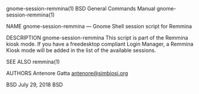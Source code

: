 gnome-session-remmina(1)                                                                                                                      BSD General Commands Manual                                                                                                                      gnome-session-remmina(1)

NAME
     gnome-session-remmina — Gnome Shell session script for Remmina

DESCRIPTION
     gnome-session-remmina This script is part of the Remmina kiosk mode.  If you have a freedesktop compliant Login Manager, a Remmina Kiosk mode will be added in the list of the available sessions.

SEE ALSO
     remmina(1)

AUTHORS
     Antenore Gatta <antenore@simbiosi.org>

BSD                                                                                                                                                  July 29, 2018                                                                                                                                                  BSD
